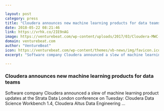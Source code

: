 ```yaml
---

layout: post
category: press
title: "Cloudera announces new machine learning products for data teams"
date: 2018-05-22 08:21:46
link: https://vrhk.co/2IE9nAG
image: https://venturebeat.com/wp-content/uploads/2017/03/Cloudera-MWC-2016-booth.jpg?fit=2048%2C1530&strip=all
domain: venturebeat.com
author: "VentureBeat"
icon: https://venturebeat.com/wp-content/themes/vb-news/img/favicon.ico
excerpt: "Software company Cloudera announced a slew of machine learning product updates at the Strata Data London conference on Tuesday: Cloudera Data Science Workbench 1.4, Cloudera Altus Data Engineering …"

---
```


### Cloudera announces new machine learning products for data teams

Software company Cloudera announced a slew of machine learning product updates at the Strata Data London conference on Tuesday: Cloudera Data Science Workbench 1.4, Cloudera Altus Data Engineering …